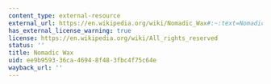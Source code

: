 ```yaml
---
content_type: external-resource
external_url: https://en.wikipedia.org/wiki/Nomadic_Wax#:~:text=Nomadic%20Wax%20is%20an%20international,hip%2Dhop%20and%20underground%20music.
has_external_license_warning: true
license: https://en.wikipedia.org/wiki/All_rights_reserved
status: ''
title: Nomadic Wax
uid: ee9b9593-36ca-4694-8f48-3fbc4f75c64e
wayback_url: ''
---
```

